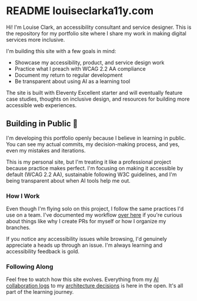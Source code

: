 # README louiseclarka11y.com

Hi! I'm Louise Clark, an accessibility consultant and service designer. This is the repository for my portfolio site where I share my work in making digital services more inclusive.

I'm building this site with a few goals in mind:
- Showcase my accessibility, product, and service design work
- Practice what I preach with WCAG 2.2 AA compliance
- Document my return to regular development
- Be transparent about using AI as a learning tool

The site is built with Eleventy Excellent starter and will eventually feature case studies, thoughts on inclusive design, and resources for building more accessible web experiences.


## Building in Public 🚧

I'm developing this portfolio openly because I believe in learning in public. You can see my actual commits, my decision-making process, and yes, even my mistakes and iterations.

This is my personal site, but I'm treating it like a professional project because practice makes perfect. I'm focusing on making it accessible by default (WCAG 2.2 AA), sustainable following W3C guidelines, and I'm being transparent about when AI tools help me out.

### How I Work

Even though I'm flying solo on this project, I follow the same practices I'd use on a team. I've documented my workflow [over here](./docs/my-workflow.md) if you're curious about things like why I create PRs for myself or how I organize my branches.

If you notice any accessibility issues while browsing, I'd genuinely appreciate a heads up through an issue. I'm always learning and accessibility feedback is gold.

### Following Along

Feel free to watch how this site evolves. Everything from my [AI collaboration logs](./ai-collaboration/) to my [architecture decisions](./docs/adrs/) is here in the open. It's all part of the learning journey.

<!-- Built with love and accessibility in mind -->
<!-- Site by Louise Clark - louiseclarka11y.com -->